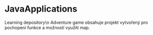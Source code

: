 # JavaApplications
Learning depository\n
Adventure game obsahuje projekt vytvořený pro pochopení funkce a možností využití map.
